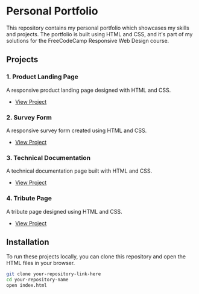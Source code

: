 # Personal Portfolio

This repository contains my personal portfolio which showcases my skills and projects. The portfolio is built using HTML and CSS, and it's part of my solutions for the FreeCodeCamp Responsive Web Design course.

## Projects

### 1. Product Landing Page

A responsive product landing page designed with HTML and CSS.

- [View Project](https://portfolio99q.netlify.app/)

### 2. Survey Form

A responsive survey form created using HTML and CSS.

- [View Project](your-link-here)

### 3. Technical Documentation

A technical documentation page built with HTML and CSS.

- [View Project](your-link-here)

### 4. Tribute Page

A tribute page designed using HTML and CSS.

- [View Project](your-link-here)

## Installation

To run these projects locally, you can clone this repository and open the HTML files in your browser.

```bash
git clone your-repository-link-here
cd your-repository-name
open index.html


